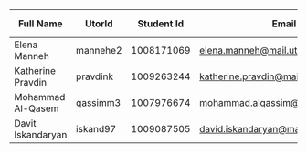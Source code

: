 | Full Name         | UtorId   | Student Id | Email                              | Best Way to Connect | Slack User Name   |
| ----------------- | -------- | ---------- | ---------------------------------- | ------------------- | ----------------- |
| Elena Manneh      | mannehe2 | 1008171069 | elena.manneh@mail.utoronto.ca      | +14379990518        | Elena Manneh      |
| Katherine Pravdin | pravdink | 1009263244 | katherine.pravdin@mail.utornto.ca  | Email               | Katherine Pravdin |
| Mohammad Al-Qasem | qassimm3 | 1007976674 | mohammad.alqassim@mail.utoronto.ca | +16475683147        | Mohammad Qassim   |
| Davit Iskandaryan | iskand97 | 1009087505 | david.iskandaryan@mail.utoronto.ca | Email               | David Iskandaryan |
